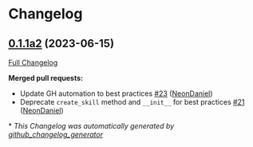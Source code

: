 # Changelog

## [0.1.1a2](https://github.com/NeonGeckoCom/skill-spelling/tree/0.1.1a2) (2023-06-15)

[Full Changelog](https://github.com/NeonGeckoCom/skill-spelling/compare/0.1.0...0.1.1a2)

**Merged pull requests:**

- Update GH automation to best practices [\#23](https://github.com/NeonGeckoCom/skill-spelling/pull/23) ([NeonDaniel](https://github.com/NeonDaniel))
- Deprecate `create_skill` method and `__init__` for best practices [\#21](https://github.com/NeonGeckoCom/skill-spelling/pull/21) ([NeonDaniel](https://github.com/NeonDaniel))



\* *This Changelog was automatically generated by [github_changelog_generator](https://github.com/github-changelog-generator/github-changelog-generator)*
